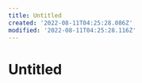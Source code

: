```yaml
---
title: Untitled
created: '2022-08-11T04:25:28.086Z'
modified: '2022-08-11T04:25:28.116Z'
---
```


# Untitled
